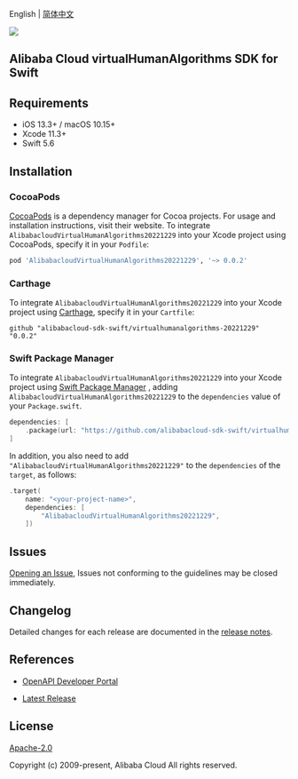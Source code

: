 English | [简体中文](README-CN.md)

![](https://aliyunsdk-pages.alicdn.com/icons/AlibabaCloud.svg)

## Alibaba Cloud virtualHumanAlgorithms SDK for Swift

## Requirements

- iOS 13.3+ / macOS 10.15+
- Xcode 11.3+
- Swift 5.6

## Installation

### CocoaPods

[CocoaPods](https://cocoapods.org) is a dependency manager for Cocoa projects. For usage and installation instructions, visit their website. To integrate `AlibabacloudVirtualHumanAlgorithms20221229` into your Xcode project using CocoaPods, specify it in your `Podfile`:

```ruby
pod 'AlibabacloudVirtualHumanAlgorithms20221229', '~> 0.0.2'
```

### Carthage

To integrate `AlibabacloudVirtualHumanAlgorithms20221229` into your Xcode project using [Carthage](https://github.com/Carthage/Carthage), specify it in your `Cartfile`:

```ogdl
github "alibabacloud-sdk-swift/virtualhumanalgorithms-20221229" "0.0.2"
```

### Swift Package Manager

To integrate `AlibabacloudVirtualHumanAlgorithms20221229` into your Xcode project using [Swift Package Manager](https://swift.org/package-manager/) , adding `AlibabacloudVirtualHumanAlgorithms20221229` to the `dependencies` value of your `Package.swift`.

```swift
dependencies: [
    .package(url: "https://github.com/alibabacloud-sdk-swift/virtualhumanalgorithms-20221229.git", from: "0.0.2")
]
```

In addition, you also need to add `"AlibabacloudVirtualHumanAlgorithms20221229"` to the `dependencies` of the `target`, as follows:

```swift
.target(
    name: "<your-project-name>",
    dependencies: [
        "AlibabacloudVirtualHumanAlgorithms20221229",
    ])
```

## Issues

[Opening an Issue](https://github.com/alibabacloud-sdk-swift/virtualhumanalgorithms-20221229/issues/new), Issues not conforming to the guidelines may be closed immediately.

## Changelog

Detailed changes for each release are documented in the [release notes](./ChangeLog.txt).

## References

* [OpenAPI Developer Portal](https://next.api.alibabacloud.com/home)
- [Latest Release](https://github.com/alibabacloud-sdk-swift/virtualhumanalgorithms-20221229)

## License

[Apache-2.0](http://www.apache.org/licenses/LICENSE-2.0)

Copyright (c) 2009-present, Alibaba Cloud All rights reserved.
